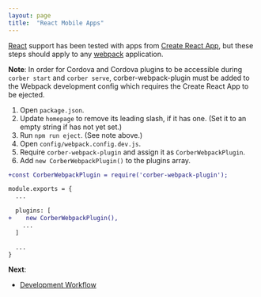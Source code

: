 ```yaml
---
layout: page
title:  "React Mobile Apps"
---
```


[React](https://reactjs.org/) support has been tested with apps from [Create React App](https://github.com/facebookincubator/create-react-app), but these steps should apply to any [webpack](https://webpack.js.org/) application.

**Note**: In order for Cordova and Cordova plugins to be accessible during `corber start` and `corber serve`, corber-webpack-plugin must be added to the Webpack development config which requires the Create React App to be ejected.

1. Open `package.json`.
2. Update `homepage` to remove its leading slash, if it has one. (Set it to an empty string if has not yet set.)
3. Run `npm run eject`. (See note above.)
4. Open `config/webpack.config.dev.js`.
5. Require `corber-webpack-plugin` and assign it as `CorberWebpackPlugin`.
6. Add `new CorberWebpackPlugin()` to the plugins array.

```diff
+const CorberWebpackPlugin = require('corber-webpack-plugin');

module.exports = {
  ...

  plugins: [
+    new CorberWebpackPlugin(),
    ...
  ]

  ...
}
```

**Next**:
- [Development Workflow](/pages/workflow/development-workflow)
